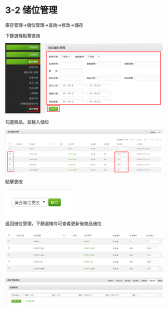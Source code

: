 # 3-2 储位管理

庫存管理→儲位管理→查詢→修改→儲存

下篩選條點擊查詢

![](../.gitbook/assets/image%20%28127%29.png)

勾選商品，並輸入储位

![](../.gitbook/assets/image%20%286%29.png)

點擊更改

![](../.gitbook/assets/image%20%28135%29.png)

返回储位管理，下篩選條件可查看更新後商品储位

![](../.gitbook/assets/image%20%2888%29.png)

![](../.gitbook/assets/image%20%28101%29.png)

